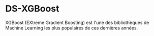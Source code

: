# DS-XGBoost
XGBoost (EXtreme Gradient Boosting) est l'une des bibliothèques de Machine Learning les plus populaires de ces dernières années.
